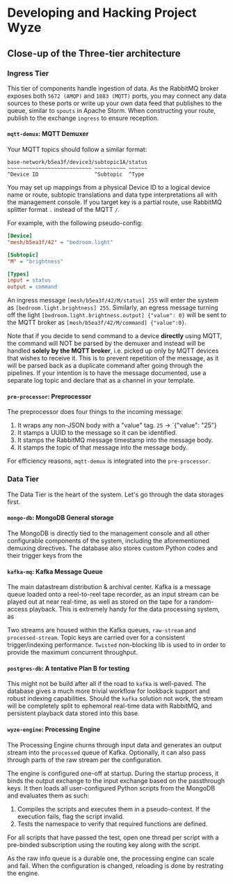 # Developing and Hacking Project Wyze

## Close-up of the Three-tier architecture

### Ingress Tier

This tier of components handle ingestion of data. As the RabbitMQ broker exposes both `5672 (AMQP)` and `1883 (MQTT)` ports, you may connect any data sources to these ports or write up your own data feed that publishes to the queue, similar to `spouts` in Apache Storm. When constructing your route, publish to the exchange `ingress` to ensure reception.

#### `mqtt-demux`: MQTT Demuxer

Your MQTT topics should follow a similar format:

```
base-network/b5ea3f/device3/subtopic1A/status
~~~~~~~~~~~~~~~~~~~~~~~~~~~ ~~~~~~~~~~ ~~~~~~
^Device ID                  ^Subtopic  ^Type
```

You may set up mappings from a physical Device ID to a logical device name or route, subtopic translations and data type interpretations all with the management console. If you target key is a partial route, use RabbitMQ splitter format `.` instead of the MQTT `/`.

For example, with the following pseudo-config:

```ini
[Device]
"mesh/b5ea3f/42" = "bedroom.light"

[Subtopic]
"M" = "brightness"

[Types]
input = status
output = command
```

An ingress message `[mesh/b5ea3f/42/M/status] 255` will enter the system as `[bedroom.light.brightness] 255`. Similarly, an egress message turning off the light `[bedroom.light.brightness.output] {"value": 0}` will be sent to the MQTT broker as `[mesh/b5ea3f/42/M/command] {"value":0}`.

Note that if you decide to send command to a device **directly** using MQTT, the command will NOT be parsed by the demuxer and instead will be handled **solely by the MQTT broker**, i.e. picked up only by MQTT devices that wishes to receive it. This is to prevent repetition of the message, as it will be parsed back as a duplicate command after going through the pipelines. If your intention is to have the message documented, use a separate log topic and declare that as a channel in your template.

#### `pre-processor`: Preprocessor

The preprocessor does four things to the incoming message:

1. It wraps any non-JSON body with a "value" tag. `25` -> `{"value": "25"}
2. It stamps a UUID to the message so it can be identified.
3. It stamps the RabbitMQ message timestamp into the message body.
4. It stamps the topic of that message into the message body.

For efficiency reasons, `mqtt-demux` is integrated into the `pre-processor`.

### Data Tier

The Data Tier is the heart of the system. Let's go through the data storages first.

#### `mongo-db`: MongoDB General storage

The MongoDB is directly tied to the management console and all other configurable components of the system, including the aforementioned demuxing directives. The database also stores custom Python codes and their trigger keys from the 

#### `kafka-mq`: Kafka Message Queue

The main datastream distribution & archival center. Kafka is a message queue loaded onto a reel-to-reel tape recorder, as an input stream can be played out at near real-time, as well as stored on the tape for a random-access playback. This is extremely handy for the data processing system, as 

Two streams are housed within the Kafka queues, `raw-stream` and `processed-stream`. Topic keys are carried over for a consistent trigger/indexing performance. `Twisted` non-blocking lib is used to in order to provide the maximum concurrent throughput.

#### `postgres-db`: A tentative Plan B for testing

This might not be build after all if the road to `kafka` is well-paved. The database gives a much more trivial workflow for lookback support and robust indexing capabilities. Should the `kafka` solution not work, the stream will be completely split to ephemoral real-time data with RabbitMQ, and persistent playback data stored into this base.

#### `wyze-engine`: Processing Engine

The Processing Engine churns through input data and generates an output stream into the `processed` queue of Kafka. Optionally, it can also pass through parts of the raw stream per the configuration.

The engine is configured one-off at startup. During the startup process, it binds the output exchange to the input exchange based on the passthrough keys. It then loads all user-configured Python scripts from the MongoDB and evaluates them as such:

1. Compiles the scripts and executes them in a pseudo-context. If the execution fails, flag the script invalid.
2. Tests the namespace to verify that required functions are defined.

For all scripts that have passed the test, open one thread per script with a pre-binded subscription using the routing key along with the script.

As the raw info queue is a durable one, the processing engine can scale and fail. When the configuration is changed, reloading is done by restrating the engine.

